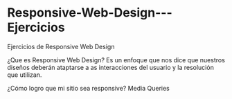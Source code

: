# Responsive-Web-Design---Ejercicios
 Ejercicios de Responsive Web Design

¿Que es Responsive Web Design?
Es un enfoque que nos dice que nuestros diseños deberán ataptarse a as interacciones del usuario y la resolución que utilizan.

¿Cómo logro que mi sitio sea responsive?
Media Queries

